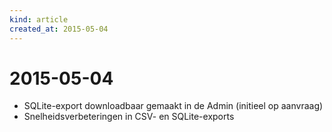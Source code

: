 ```yaml
---
kind: article
created_at: 2015-05-04
---
```


# 2015-05-04

* SQLite-export downloadbaar gemaakt in de Admin (initieel op aanvraag)
* Snelheidsverbeteringen in CSV- en SQLite-exports

